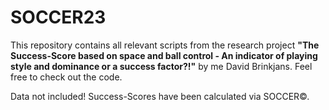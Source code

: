 # SOCCER23
This repository contains all relevant scripts from the research project **"The Success-Score based on space and ball control - An indicator of playing style and dominance or a success factor?!"** by me David Brinkjans. Feel free to check out the code.

Data not included!
Success-Scores have been calculated via SOCCER©.

